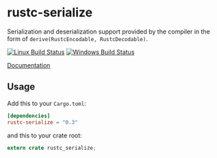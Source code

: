 # rustc-serialize

Serialization and deserialization support provided by the compiler in the form
of `derive(RustcEncodable, RustcDecodable)`.

[![Linux Build Status](https://travis-ci.org/rust-lang-nursery/rustc-serialize.svg?branch=master)](https://travis-ci.org/rust-lang-nursery/rustc-serialize)
[![Windows Build Status](https://ci.appveyor.com/api/projects/status/ka194de75aapwpft?svg=true)](https://ci.appveyor.com/project/alexcrichton/rustc-serialize)

[Documentation](https://doc.rust-lang.org/rustc-serialize)

## Usage

Add this to your `Cargo.toml`:

```toml
[dependencies]
rustc-serialize = "0.3"
```

and this to your crate root:

```rust
extern crate rustc_serialize;
```
